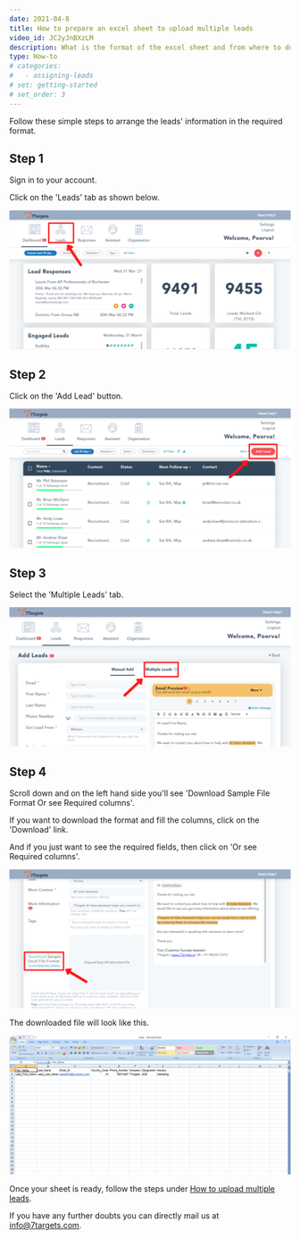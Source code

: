 ```yaml
---
date: 2021-04-8
title: How to prepare an excel sheet to upload multiple leads
video_id: JC2yJnBXzLM
description: What is the format of the excel sheet and from where to download it.
type: How-to
# categories:
#   - assigning-leads
# set: getting-started
# set_order: 3
---
```


Follow these simple steps to arrange the leads' information in the required format.

## Step 1

Sign in to your account.

Click on the 'Leads' tab as shown below.

![image](../images/leads-sheet-1.png)

## Step 2

Click on the 'Add Lead' button.

![image](../images/leads-sheet-2.png)

## Step 3

Select the 'Multiple Leads' tab.

![image](../images/leads-sheet-3.png)

## Step 4

Scroll down and on the left hand side you'll see 'Download Sample File Format Or see Required columns'.

If you want to download the format and fill the columns, click on the 'Download' link.

And if you just want to see the required fields, then click on 'Or see Required columns'.

![image](../images/leads-sheet-4.png)

The downloaded file will look like this.

![image](../images/leads-sheet-5.png)

Once your sheet is ready, follow the steps under [How to upload multiple leads](https://help.7targets.ai/how-to-add-multiple-leads/).

If you have any further doubts you can directly mail us at info@7targets.com.